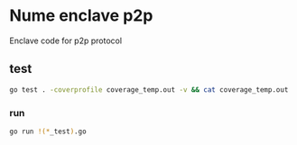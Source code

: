 # Nume enclave p2p

Enclave code for p2p protocol

## test

```sh
go test . -coverprofile coverage_temp.out -v && cat coverage_temp.out | grep -v "merkle.go\|utils.go\|main.go" > coverage.out && go tool cover -html=coverage.out
```

### run

```sh
go run !(*_test).go
```
